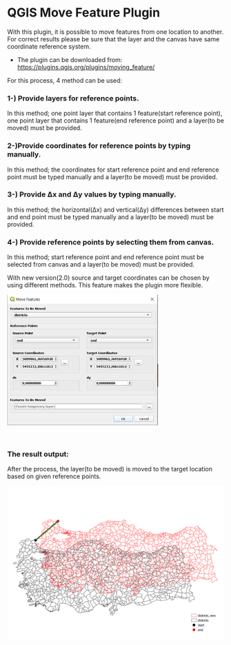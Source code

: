 # QGIS Move Feature Plugin

With this plugin, it is possible to move features from one location to another. For correct results please be sure that the layer and the canvas have same coordinate reference system.


* The plugin can be downloaded from: <a href="https://plugins.qgis.org/plugins/moving_feature/" target="_blank">https://plugins.qgis.org/plugins/moving_feature/</a>


For this process, 4 method can be used:<br/>

### 1-) Provide layers for reference points.
In this method; one point layer that contains 1 feature(start reference point), one point layer that contains 1 feature(end reference point) and a layer(to be moved) must be provided.<br/>

### 2-)Provide coordinates for reference points by typing manually.
In this method; the coordinates for start reference point and end reference point must be typed manually and a layer(to be moved) must be provided.<br/>

### 3-) Provide Δx and Δy values by typing manually.
In this method; the horizontal(Δx) and vertical(Δy) differences between start and end point must be typed manually and a layer(to be moved) must be provided.<br/>

### 4-) Provide reference points by selecting them from canvas.
In this method; start reference point and end reference point must be selected from canvas and a layer(to be moved) must be provided.<br/>

With new version(2.0) source and target coordinates can be chosen by using different methods. This feature makes the plugin more flexible.<br/> 

<p align="left">
  <img width="350" src="../images/move_features.PNG">
</p>
<br/>

### The result output:
After the process, the layer(to be moved) is moved to the target location based on given reference points.<br/>

<p align="left">
  <img width="600" src="../images/Result.PNG">
</p>
<br/>
